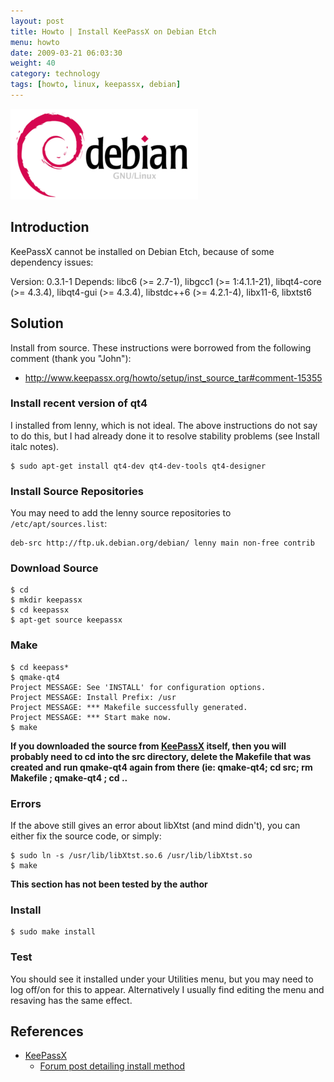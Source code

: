 ```yaml
---
layout: post
title: Howto | Install KeePassX on Debian Etch
menu: howto
date: 2009-03-21 06:03:30
weight: 40
category: technology
tags: [howto, linux, keepassx, debian]
---
```


<img src="/assets/debian_logo.png" class="image-right" alt="Debian logo">

## Introduction

KeePassX cannot be installed on Debian Etch, because of some dependency issues:

Version: 0.3.1-1
Depends: libc6 (>= 2.7-1), libgcc1 (>= 1:4.1.1-21), libqt4-core (>= 4.3.4), libqt4-gui (>= 4.3.4), libstdc++6 (>= 4.2.1-4), libx11-6, libxtst6

<!--more-->

## Solution

Install from source.  These instructions were borrowed from the following comment (thank you "John"):

   * http://www.keepassx.org/howto/setup/inst_source_tar#comment-15355

### Install recent version of qt4

I installed from lenny, which is not ideal.  The above instructions do not say to do this, but I had already done it to resolve stability problems (see Install italc notes).

    $ sudo apt-get install qt4-dev qt4-dev-tools qt4-designer

### Install Source Repositories

You may need to add the lenny source repositories to `/etc/apt/sources.list`:

    deb-src http://ftp.uk.debian.org/debian/ lenny main non-free contrib

### Download Source

    $ cd
    $ mkdir keepassx
    $ cd keepassx
    $ apt-get source keepassx

### Make

    $ cd keepass*
    $ qmake-qt4
    Project MESSAGE: See 'INSTALL' for configuration options.
    Project MESSAGE: Install Prefix: /usr
    Project MESSAGE: *** Makefile successfully generated.
    Project MESSAGE: *** Start make now.
    $ make

**If you downloaded the source from [KeePassX](http://www.keepassx.org/) itself, then you will probably need to cd into the src directory, delete the Makefile that was created and run qmake-qt4 again from there (ie: qmake-qt4; cd src; rm Makefile ; qmake-qt4 ; cd ..**

### Errors

If the above still gives an error about libXtst (and mind didn't), you can either fix the source code, or simply:

    $ sudo ln -s /usr/lib/libXtst.so.6 /usr/lib/libXtst.so
    $ make

**This section has not been tested by the author**

### Install

    $ sudo make install

### Test

You should see it installed under your Utilities menu, but you may need to log off/on for this to appear.  Alternatively I usually find editing the menu and resaving has the same effect.

## References

   * [KeePassX](http://www.keepassx.org/)
      * [Forum post detailing install method](http://www.keepassx.org/howto/setup/inst_source_tar#comment-15355)
